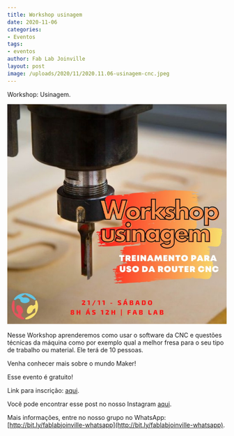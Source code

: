 ```yaml
---
title: Workshop usinagem
date: 2020-11-06
categories:
- Eventos
tags:
- eventos
author: Fab Lab Joinville
layout: post
image: /uploads/2020/11/2020.11.06-usinagem-cnc.jpeg
---
```


Workshop: Usinagem.

![/uploads/2020/11/2020.11.06-usinagem-cnc.jpeg](/uploads/2020/11/2020.11.06-usinagem-cnc.jpeg)

Nesse Workshop aprenderemos como usar o software da CNC e questões técnicas da máquina como por exemplo qual a melhor fresa para o seu tipo de trabalho ou material. Ele terá de 10 pessoas.

Venha conhecer mais sobre o mundo Maker!

Esse evento é gratuito!

Link para inscrição: [aqui](https://linktr.ee/fablabjoinville).

Você pode encontrar esse post no nosso Instagram [aqui](https://www.instagram.com/p/CHJWmC5r-6R/).

Mais informações, entre no nosso grupo no WhatsApp: [http://bit.ly/fablabjoinville-whatsapp](http://bit.ly/fablabjoinville-whatsapp).
